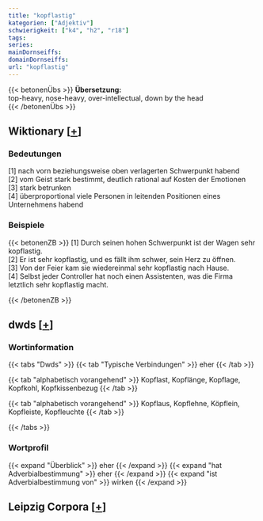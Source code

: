 ```yaml
---
title: "kopflastig"
kategorien: ["Adjektiv"]
schwierigkeit: ["k4", "h2", "r18"]
tags:
series:
mainDornseiffs:
domainDornseiffs:
url: "kopflastig"
---
```


{{< betonenÜbs >}}
**Übersetzung:**  
top-heavy, nose-heavy, over-intellectual, down  by the head  
{{< /betonenÜbs >}}

## Wiktionary [[+](https://de.wiktionary.org/wiki/kopflastig)]

### Bedeutungen
[1] nach vorn beziehungsweise oben verlagerten Schwerpunkt habend  
[2] vom Geist stark bestimmt, deutlich rational auf Kosten der Emotionen  
[3] stark betrunken  
[4] überproportional viele Personen in leitenden Positionen eines Unternehmens habend  

### Beispiele
{{< betonenZB >}}
[1] Durch seinen hohen Schwerpunkt ist der Wagen sehr kopflastig.  
[2] Er ist sehr kopflastig, und es fällt ihm schwer, sein Herz zu öffnen.  
[3] Von der Feier kam sie wiedereinmal sehr kopflastig nach Hause.  
[4] Selbst jeder Controller hat noch einen Assistenten, was die Firma letztlich sehr kopflastig macht.  

{{< /betonenZB >}}


## dwds [[+](https://www.dwds.de/wb/kopflastig)]

### Wortinformation
{{< tabs "Dwds" >}}
{{< tab "Typische Verbindungen" >}}
eher
{{< /tab >}}

{{< tab "alphabetisch vorangehend" >}}
Kopflast, Kopflänge, Kopflage, Kopfkohl, Kopfkissenbezug
{{< /tab >}}

{{< tab "alphabetisch vorangehend" >}}
Kopflaus, Kopflehne, Köpflein, Kopfleiste, Kopfleuchte
{{< /tab >}}

{{< /tabs >}}

### Wortprofil
{{< expand "Überblick" >}} eher {{< /expand >}}
{{< expand "hat Adverbialbestimmung" >}} eher {{< /expand >}}
{{< expand "ist Adverbialbestimmung von" >}} wirken {{< /expand >}}

## Leipzig Corpora [[+](https://corpora.uni-leipzig.de/en/res?word=kopflastig&corpusId=deu_newscrawl-public_2018)]

